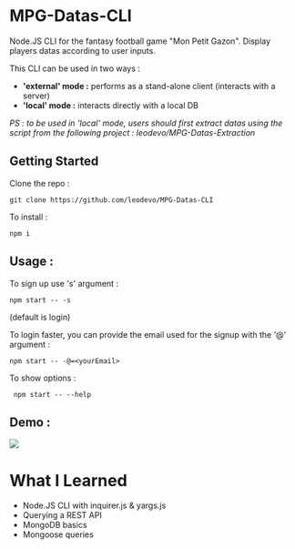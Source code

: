 # MPG-Datas-CLI

Node.JS CLI for the fantasy football game "Mon Petit Gazon".
Display players datas according to user inputs.

This CLI can be used in two ways :
- **'external' mode :** performs as a stand-alone client (interacts with a server)
- **'local' mode :** interacts directly with a local DB

*PS : to be used in 'local' mode, users should first extract datas using the script from the following project : leodevo/MPG-Datas-Extraction*

## Getting Started

Clone the repo : 

```
git clone https://github.com/leodevo/MPG-Datas-CLI
```

To install :

```
npm i
```

## Usage :

To sign up use 's' argument :

```
npm start -- -s 
```
(default is login)

To login faster, you can provide the email used for the signup with the '@' argument :
```
npm start -- -@=<yourEmail>
```

To show options :
```
 npm start -- --help
```

## Demo : 
![](MPG-Datas-CLI-demo.gif)

# What I Learned

* Node.JS CLI with inquirer.js & yargs.js
* Querying a REST API
* MongoDB basics
* Mongoose queries
